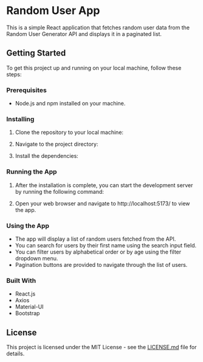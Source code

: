 # Random User App

This is a simple React application that fetches random user data from the Random User Generator API and displays it in a paginated list.

## Getting Started

To get this project up and running on your local machine, follow these steps:

### Prerequisites

- Node.js and npm installed on your machine.

### Installing

1. Clone the repository to your local machine:


2. Navigate to the project directory:


3. Install the dependencies:


### Running the App

1. After the installation is complete, you can start the development server by running the following command:


2. Open your web browser and navigate to http://localhost:5173/ to view the app.

### Using the App

- The app will display a list of random users fetched from the API.
- You can search for users by their first name using the search input field.
- You can filter users by alphabetical order or by age using the filter dropdown menu.
- Pagination buttons are provided to navigate through the list of users.

### Built With

- React.js
- Axios
- Material-UI
- Bootstrap


## License

This project is licensed under the MIT License - see the [LICENSE.md](LICENSE.md) file for details.
